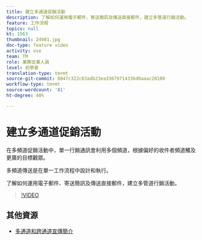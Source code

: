 ```yaml
---
title: 建立多通道促銷活動
description: 了解如何運用電子郵件、寄送簡訊及傳送直接郵件，建立多管道行銷活動。
feature: 工作流程
topics: null
kt: 1563
thumbnail: 24981.jpg
doc-type: feature video
activity: use
team: TM
role: 業務從業人員
level: 初學者
translation-type: tm+mt
source-git-commit: 8847c322c63adb23ea33679714336d0aaac20100
workflow-type: tm+mt
source-wordcount: '81'
ht-degree: 40%

---
```



# 建立多通道促銷活動

在多頻道促銷活動中，單一行銷通訊會利用多個頻道，根據偏好的收件者頻道觸及更廣的目標觀眾。

多頻道傳送是在單一工作流程中設計和執行。

了解如何運用電子郵件、寄送簡訊及傳送直接郵件，建立多管道行銷活動。

>[!VIDEO](https://video.tv.adobe.com/v/24981?quality=12)

## 其他資源

* [多通道和跨通道宣傳簡介](/help/orchestrating-campaigns/introduction-to-cross-and-multi-channel-campaigns.md)

